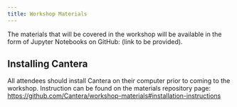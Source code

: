 ```yaml
---
title: Workshop Materials
---
```


The materials that will be covered in the workshop will be available in the form of Jupyter Notebooks on GitHub: (link to be provided).

## Installing Cantera

All attendees should install Cantera on their computer prior to coming to the workshop. Instruction can be found on the materials repository page: <https://github.com/Cantera/workshop-materials#installation-instructions>

